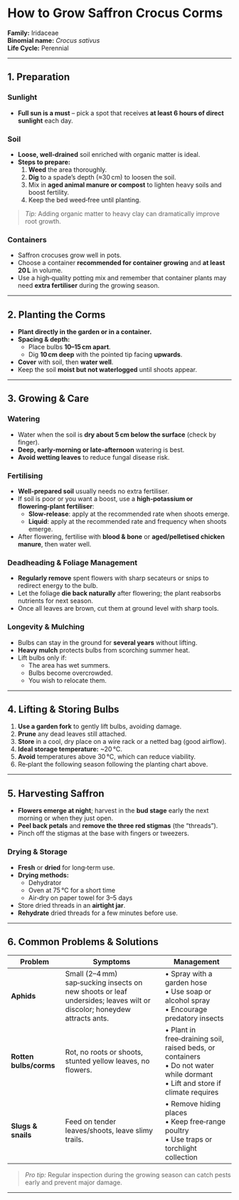 # How to Grow Saffron Crocus Corms

**Family:** Iridaceae  
**Binomial name:** *Crocus sativus*  
**Life Cycle:** Perennial  

---

## 1. Preparation

### Sunlight  
- **Full sun is a must** – pick a spot that receives **at least 6 hours of direct sunlight** each day.

### Soil  
- **Loose, well‑drained** soil enriched with organic matter is ideal.  
- **Steps to prepare:**
  1. **Weed** the area thoroughly.  
  2. **Dig** to a spade’s depth (≈30 cm) to loosen the soil.  
  3. Mix in **aged animal manure or compost** to lighten heavy soils and boost fertility.  
  4. Keep the bed weed‑free until planting.

> *Tip:* Adding organic matter to heavy clay can dramatically improve root growth.

### Containers  
- Saffron crocuses grow well in pots.  
- Choose a container **recommended for container growing** and **at least 20 L** in volume.  
- Use a high‑quality potting mix and remember that container plants may need **extra fertiliser** during the growing season.

---

## 2. Planting the Corms

- **Plant directly in the garden or in a container.**  
- **Spacing & depth:**
  - Place bulbs **10–15 cm apart**.  
  - Dig **10 cm deep** with the pointed tip facing **upwards**.  
- **Cover** with soil, then **water well**.  
- Keep the soil **moist but not waterlogged** until shoots appear.

---

## 3. Growing & Care

### Watering  
- Water when the soil is **dry about 5 cm below the surface** (check by finger).  
- **Deep, early‑morning or late‑afternoon** watering is best.  
- **Avoid wetting leaves** to reduce fungal disease risk.

### Fertilising  
- **Well‑prepared soil** usually needs no extra fertiliser.  
- If soil is poor or you want a boost, use a **high‑potassium or flowering‑plant fertiliser**:
  - **Slow‑release**: apply at the recommended rate when shoots emerge.  
  - **Liquid**: apply at the recommended rate and frequency when shoots emerge.  
- After flowering, fertilise with **blood & bone** or **aged/pelletised chicken manure**, then water well.

### Deadheading & Foliage Management  
- **Regularly remove** spent flowers with sharp secateurs or snips to redirect energy to the bulb.  
- Let the foliage **die back naturally** after flowering; the plant reabsorbs nutrients for next season.  
- Once all leaves are brown, cut them at ground level with sharp tools.

### Longevity & Mulching  
- Bulbs can stay in the ground for **several years** without lifting.  
- **Heavy mulch** protects bulbs from scorching summer heat.  
- Lift bulbs only if:
  - The area has wet summers.  
  - Bulbs become overcrowded.  
  - You wish to relocate them.

---

## 4. Lifting & Storing Bulbs

1. **Use a garden fork** to gently lift bulbs, avoiding damage.  
2. **Prune** any dead leaves still attached.  
3. **Store** in a cool, dry place on a wire rack or a netted bag (good airflow).  
4. **Ideal storage temperature:** ~20 °C.  
5. **Avoid** temperatures above 30 °C, which can reduce viability.  
6. Re‑plant the following season following the planting chart above.

---

## 5. Harvesting Saffron

- **Flowers emerge at night**; harvest in the **bud stage** early the next morning or when they just open.  
- **Peel back petals** and **remove the three red stigmas** (the “threads”).  
- Pinch off the stigmas at the base with fingers or tweezers.

### Drying & Storage  
- **Fresh** or **dried** for long‑term use.  
- **Drying methods:**
  - Dehydrator  
  - Oven at 75 °C for a short time  
  - Air‑dry on paper towel for 3–5 days  
- Store dried threads in an **airtight jar**.  
- **Rehydrate** dried threads for a few minutes before use.

---

## 6. Common Problems & Solutions

| Problem | Symptoms | Management |
|---------|----------|------------|
| **Aphids** | Small (2–4 mm) sap‑sucking insects on new shoots or leaf undersides; leaves wilt or discolor; honeydew attracts ants. | • Spray with a garden hose<br>• Use soap or alcohol spray<br>• Encourage predatory insects |
| **Rotten bulbs/corms** | Rot, no roots or shoots, stunted yellow leaves, no flowers. | • Plant in free‑draining soil, raised beds, or containers<br>• Do not water while dormant<br>• Lift and store if climate requires |
| **Slugs & snails** | Feed on tender leaves/shoots, leave slimy trails. | • Remove hiding places<br>• Keep free‑range poultry<br>• Use traps or torchlight collection |

> *Pro tip:* Regular inspection during the growing season can catch pests early and prevent major damage.

---